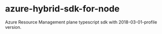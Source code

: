 # azure-hybrid-sdk-for-node
Azure Resource Management plane typescript sdk with 2018-03-01-profile version.

